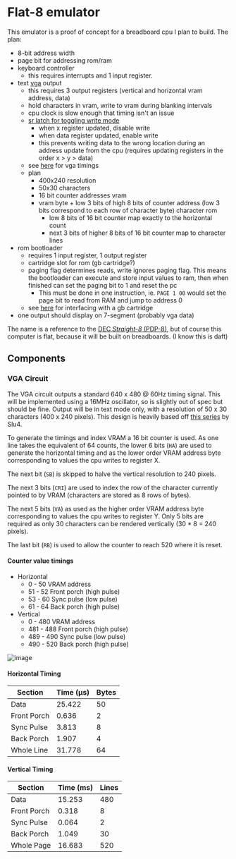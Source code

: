 # Flat-8 emulator

This emulator is a proof of concept for a breadboard cpu I plan to build. The plan:

- 8-bit address width
- page bit for addressing rom/ram
- keyboard controller
  - this requires interrupts and 1 input register.
- text [vga](https://www.youtube.com/watch?v=LCPOXZ7zaD0) output
  - this requires 3 output registers (vertical and horizontal vram address, data)
  - hold characters in vram, write to vram during blanking intervals
  - cpu clock is slow enough that timing isn't an issue
  - [sr latch for toggling write mode](https://youtu.be/t3Bym8pGhn4?t=83)
    - when x register updated, disable write
    - when data register updated, enable write
    - this prevents writing data to the wrong location during an address update from the cpu (requires updating registers in the order x > y > data)
  - see [here](http://tinyvga.com/vga-timing/800x600@60Hz) for vga timings
  - plan
    - 400x240 resolution
    - 50x30 characters
    - 16 bit counter addresses vram
    - vram byte + low 3 bits of high 8 bits of counter address (low 3 bits correspond to each row of character byte) character rom
      - low 8 bits of 16 bit counter map exactly to the horizontal count
      - next 3 bits of higher 8 bits of 16 bit counter map to character lines
- rom bootloader
  - requires 1 input register, 1 output register
  - cartridge slot for rom (gb cartridge?)
  - paging flag determines reads, write ignores paging flag. This means the bootloader can execute and store input values to ram, then when finished can set the paging bit to 1 and reset the pc
    - This must be done in one instruction, ie. `PAGE 1 00` would set the page bit to read from RAM and jump to address 0
  - see [here](https://cronop-io.github.io/posts/retrocomputing,%20binary%20analysis,%20hardware/2020-11-25-GameBoyPart1/) for interfacing with a gb cartridge
- one output should display on 7-segment (probably vga data)

The name is a reference to the [DEC *Straight-8* (PDP-8)](https://collection.sciencemuseumgroup.org.uk/objects/co8061113/dec-pdp-8-minicomputer-1965-minicomputers-computers), but of course this computer is flat, because it will be built on breadboards. (I know this is daft)

## Components

### VGA Circuit

The VGA circuit outputs a standard 640 x 480 @ 60Hz timing signal. This will be implemented using a 16MHz oscillator, so is slightly out of spec but should be fine. Output will be in text mode only, with a resolution of 50 x 30 characters (400 x 240 pixels). This design is heavily based off [this series](https://www.youtube.com/watch?v=LCPOXZ7zaD0) by Slu4.

To generate the timings and index VRAM a 16 bit counter is used. As one line takes the equivalent of 64 counts, the lower 6 bits (`HA`) are used to generate the horizontal timing and as the lower order VRAM address byte corresponding to values the cpu writes to register X.

The next bit (`SB`) is skipped to halve the vertical resolution to 240 pixels.

The next 3 bits (`CRI`) are used to index the row of the character currently pointed to by VRAM (characters are stored as 8 rows of bytes).

The next 5 bits (`VA`) as used as the higher order VRAM address byte corresponding to values the cpu writes to register Y. Only 5 bits are required as only 30 characters can be rendered vertically (30 * 8 = 240 pixels).

The last bit (`RB`) is used to allow the counter to reach 520 where it is reset.

#### Counter value timings

- Horizontal
  - 0 - 50  VRAM address
  - 51 - 52 Front porch (high pulse)
  - 53 - 60 Sync pulse (low pulse)
  - 61 - 64 Back porch (high pulse)
- Vertical
  - 0 - 480 VRAM address
  - 481 - 488 Front porch (high pulse)
  - 489 - 490 Sync pulse (low pulse)
  - 490 - 520 Back porch (high pulse)

![image](https://user-images.githubusercontent.com/17195367/219518868-c735a553-0020-4292-b746-d2a64722a8ce.png)

#### Horizontal Timing

| Section     | Time (µs) | Bytes |
|-------------|-----------|-------|
| Data        | 25.422    | 50    |
| Front Porch | 0.636     | 2     |
| Sync Pulse  | 3.813     | 8     |
| Back Porch  | 1.907     | 4     |
| Whole Line  | 31.778    | 64    |

#### Vertical Timing

| Section     | Time (ms) | Lines |
|-------------|-----------|-------|
| Data        | 15.253    | 480   |
| Front Porch | 0.318     | 8     |
| Sync Pulse  | 0.064     | 2     |
| Back Porch  | 1.049     | 30    |
| Whole Page  | 16.683    | 520   |

